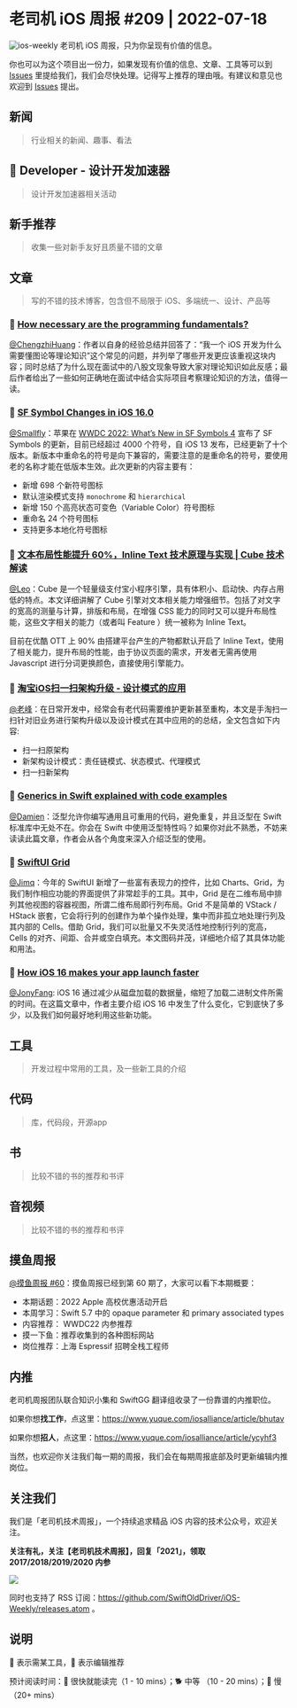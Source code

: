 # 老司机 iOS 周报 #209 | 2022-07-18

![ios-weekly](https://github.com/SwiftOldDriver/iOS-Weekly/blob/master/assets/ios-weekly.png?raw=true)
老司机 iOS 周报，只为你呈现有价值的信息。

你也可以为这个项目出一份力，如果发现有价值的信息、文章、工具等可以到 [Issues](https://github.com/SwiftOldDriver/iOS-Weekly/issues) 里提给我们，我们会尽快处理。记得写上推荐的理由哦。有建议和意见也欢迎到 [Issues](https://github.com/SwiftOldDriver/iOS-Weekly/issues) 提出。

## 新闻

> 行业相关的新闻、趣事、看法

##  Developer - 设计开发加速器

> 设计开发加速器相关活动

## 新手推荐

> 收集一些对新手友好且质量不错的文章

## 文章

> 写的不错的技术博客，包含但不局限于 iOS、多端统一、设计、产品等

### 🐢 [How necessary are the programming fundamentals?](https://swiftrocks.com/how-necessary-are-the-programming-fundamentals)

[@ChengzhiHuang](https://github.com/ChengzhiHuang)：作者以自身的经验总结并回答了：“我一个 iOS 开发为什么需要懂图论等理论知识”这个常见的问题，并列举了哪些开发更应该重视这块内容；同时总结了为什么现在面试中的八股文现象导致大家对理论知识如此反感；最后作者给出了一些如何正确地在面试中结合实际项目考察理论知识的方法，值得一读。

### 🐎 [SF Symbol Changes in iOS 16.0](https://hacknicity.medium.com/sf-symbol-changes-in-ios-16-0-70a80660ba79)

[@Smallfly](https://github.com/iostalks)：苹果在 [WWDC 2022: What’s New in SF Symbols 4](https://developer.apple.com/videos/play/wwdc2022/10157) 宣布了 SF Symbols 的更新，目前已经超过 4000 个符号，自 iOS 13 发布，已经更新了十个版本。新版本中重命名的符号是向下兼容的，需要注意的是重命名的符号，要使用老的名称才能在低版本生效。此次更新的内容主要有：

- 新增 698 个新符号图标
- 默认渲染模式支持 `monochrome` 和 `hierarchical`
- 新增 150 个高亮状态可变色（Variable Color）符号图标
- 重命名 24 个符号图标
- 支持更多本地化符号图标

### 🐢 [文本布局性能提升 60%，Inline Text 技术原理与实现 | Cube 技术解读](https://mp.weixin.qq.com/s?__biz=Mzg4MjE5OTI4Mw==&mid=2247494888&idx=1&sn=c358b190640934bf83f42993ac4992ac&source=41#wechat_redirect)

[@Leo](https://github.com/leomobiledeveloper)：Cube 是一个轻量级支付宝小程序引擎，具有体积小、启动快、内存占用低的特点。本文详细讲解了 Cube 引擎对文本相关能力增强细节。包括了对文字的宽高的测量与计算，排版和布局，在增强 CSS 能力的同时又可以提升布局性能，这些文字相关的能力（或者叫 Feature ）统一被称为 Inline Text。

目前在优酷 OTT 上 90% 由搭建平台产生的产物都默认开启了 Inline Text，使用了相关能力，提升布局的性能，由于协议页面的需求，开发者无需再使用 Javascript 进行分词更换颜色，直接使用引擎能力。

### 🐢 [淘宝iOS扫一扫架构升级 - 设计模式的应用]([https://mp.weixin.qq.com/s?__biz=Mzg4MjE5OTI4Mw==&mid=2247494888&idx=1&sn=c358b190640934bf83f42993ac4992ac&source=41#wechat_redirect](https://mp.weixin.qq.com/s/v3MWjZ4AcVxzVW6HfY9IiQ))

[@老峰](https://github.com/gesantung)：在日常开发中，经常会有老代码需要维护更新甚至重构，本文是手淘扫一扫针对旧业务进行架构升级以及设计模式在其中应用的的总结，全文包含如下内容:

- 扫一扫原架构
- 新架构设计模式：责任链模式、状态模式、代理模式
- 扫一扫新架构


### 🐎 [Generics in Swift explained with code examples](https://www.avanderlee.com/swift/generics-constraints/)

[@Damien](https://github.com/ZengyiMa)：泛型允许你编写通用且可重用的代码，避免重复，并且泛型在 Swift 标准库中无处不在。你会在 Swift 中使用泛型特性吗？如果你对此不熟悉，不妨来读读此篇文章，作者会从各个角度来深入介绍泛型的使用。

### 🐢 [SwiftUI Grid](https://sarunw.com/posts/swiftui-grid/)

[@Jimq](https://github.com/waz0820)：今年的 SwiftUI 新增了一些富有表现力的控件，比如 Charts、Grid，为我们制作相应功能的界面提供了非常趁手的工具。其中，Grid 是在二维布局中排列其他视图的容器视图，所谓二维布局即行列布局。Grid 不是简单的 VStack / HStack 嵌套，它会将行列的创建作为单个操作处理，集中而非孤立地处理行列及其内部的 Cells。借助 Grid，我们可以批量又不失灵活性地控制行列的宽高，Cells 的对齐、间距、合并或空白填充。本文图码并茂，详细地介绍了其具体功能和用法。

### 🐎 [How iOS 16 makes your app launch faster](https://www.emergetools.com/blog/posts/iOS16LaunchTime)

[@JonyFang](https://github.com/JonyFang): iOS 16 通过减少从磁盘加载的数据量，缩短了加载二进制文件所需的时间。在这篇文章中，作者主要介绍 iOS 16 中发生了什么变化，它到底快了多少，以及我们如何最好地利用这些新功能。

## 工具

> 开发过程中常用的工具，及一些新工具的介绍

## 代码

> 库，代码段，开源app

## 书

> 比较不错的书的推荐和书评

## 音视频

> 比较不错的书的推荐和书评

## 摸鱼周报

[@摸鱼周报 #60](https://mp.weixin.qq.com/s/Sv3goAv198eXjmlVJsN1rw)：摸鱼周报已经到第 60 期了，大家可以看下本期概要：

- 本期话题：2022 Apple 高校优惠活动开启
- 本周学习：Swift 5.7 中的 opaque parameter 和 primary associated types
- 内容推荐： WWDC22 内参推荐
- 摸一下鱼：推荐收集到的各种图标网站
- 岗位推荐：上海 Espressif 招聘全栈工程师

## 内推

老司机周报团队联合知识小集和 SwiftGG 翻译组收录了一份靠谱的内推职位。

如果你想**找工作**，点这里：https://www.yuque.com/iosalliance/article/bhutav

如果你想**招人**，点这里：https://www.yuque.com/iosalliance/article/ycyhf3

当然，也欢迎你关注我们每一期的周报，我们会在每期周报底部及时更新编辑内推岗位。

## 关注我们

我们是「老司机技术周报」，一个持续追求精品 iOS 内容的技术公众号，欢迎关注。

**关注有礼，关注【老司机技术周报】，回复「2021」，领取 2017/2018/2019/2020 内参**

![](https://github.com/SwiftOldDriver/iOS-Weekly/blob/master/assets/qrcode_for_wechat.jpg?raw=true)

同时也支持了 RSS 订阅：https://github.com/SwiftOldDriver/iOS-Weekly/releases.atom 。

## 说明

🚧 表示需某工具，🌟 表示编辑推荐

预计阅读时间：🐎 很快就能读完（1 - 10 mins）；🐕 中等 （10 - 20 mins）；🐢 慢（20+ mins）
